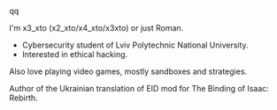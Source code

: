qq

I'm x3_xto (x2_xto/x4_xto/x3xto) or just Roman.
+ Cybersecurity student of Lviv Polytechnic National University.
+ Interested in ethical hacking.

Also love playing video games, mostly sandboxes and strategies.

Author of the Ukrainian translation of EID mod for The Binding of Isaac: Rebirth.
